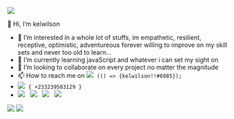 ![]("https://www.canva.com/design/DAFGB6pYKKA/view")

 👋 Hi, I’m kelwilson



- 👀 I’m interested in a whole lot of stuffs, im empathetic, resilient, receptive, optimistic, adventureous forever willing to improve on my skill sets and never too old to learn...
- 🌱 I’m currently learning javaScript and whatever i can set my sight on
- 💞️ I’m looking to collaborate on every project no matter the magnitude
- 📫 How to reach me on ![](https://img.shields.io/badge/-DISCORD-0000ff?logo=discord&logoColor=fff) &nbsp;`(() => {kelwilson!!#6085});`
- <img src="https://img.shields.io/badge/-WHATSAPP-008400?logo=whatsapp&logoColor=fff"> &nbsp;`{ +233239503129 }`  &nbsp; &nbsp;
-  [![](https://img.shields.io/badge/-GMAIL-e34f26?logo=gmail&logoColor=fff)](kelwilsonachienu@gmail.com) &nbsp;
   [![](https://img.shields.io/badge/-LINKEDIN-0077b5?logo=Linkedin&logoColor=fff)](https://linkedin.com/in/kelly-besong-b33074237) &nbsp; 
   [![](https://img.shields.io/badge/-TWITTER-1DA1F2?logo=twitter&logoColor=fff)](https://twitter.com/BesongMaris) &nbsp; 
   ![](https://img.shields.io/badge/-AngelList-1DA1F2?logo=AngelList&logoColor=fff)

![](https://github-readme-stats.vercel.app/api?username=kelwilson&count_private=true&show_icons=true&theme=radical)
![](https://github-readme-stats.vercel.app/api/top-langs/?username=kelwilson&show_icons=true&theme=radical)

<!---
kelwilson/kelwilson is a ✨ special ✨ repository because its `README.md` (this file) appears on your GitHub profile.
You can click the Preview link to take a look at your changes.
--->

